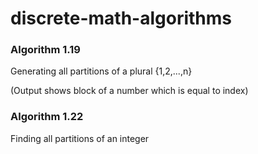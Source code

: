 # discrete-math-algorithms

### Algorithm 1.19

Generating all partitions of a plural {1,2,...,n}

(Output shows block of a number which is equal to index)

### Algorithm 1.22

Finding all partitions of an integer
